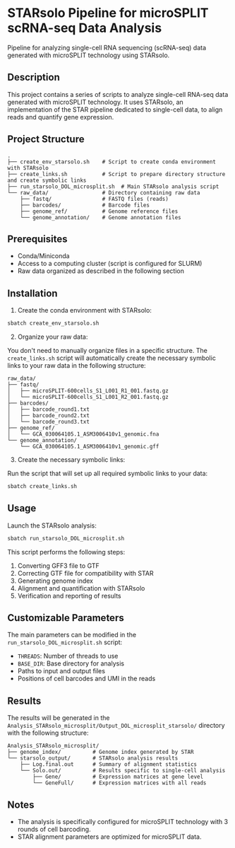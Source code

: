 # STARsolo Pipeline for microSPLIT scRNA-seq Data Analysis

Pipeline for analyzing single-cell RNA sequencing (scRNA-seq) data generated with microSPLIT technology using STARsolo.

## Description

This project contains a series of scripts to analyze single-cell RNA-seq data generated with microSPLIT technology. It uses STARsolo, an implementation of the STAR pipeline dedicated to single-cell data, to align reads and quantify gene expression.

## Project Structure

```
.
├── create_env_starsolo.sh    # Script to create conda environment with STARsolo
├── create_links.sh           # Script to prepare directory structure and create symbolic links
├── run_starsolo_DOL_microsplit.sh  # Main STARsolo analysis script
└── raw_data/                 # Directory containing raw data
    ├── fastq/                # FASTQ files (reads)
    ├── barcodes/             # Barcode files
    ├── genome_ref/           # Genome reference files
    └── genome_annotation/    # Genome annotation files
```

## Prerequisites

- Conda/Miniconda
- Access to a computing cluster (script is configured for SLURM)
- Raw data organized as described in the following section

## Installation

1. Create the conda environment with STARsolo:

```bash
sbatch create_env_starsolo.sh
```

2. Organize your raw data:

You don't need to manually organize files in a specific structure. The `create_links.sh` script will automatically create the necessary symbolic links to your raw data in the following structure:

```
raw_data/
├── fastq/
│   ├── microSPLIT-600cells_S1_L001_R1_001.fastq.gz
│   └── microSPLIT-600cells_S1_L001_R2_001.fastq.gz
├── barcodes/
│   ├── barcode_round1.txt
│   ├── barcode_round2.txt
│   └── barcode_round3.txt
├── genome_ref/
│   └── GCA_030064105.1_ASM3006410v1_genomic.fna
└── genome_annotation/
    └── GCA_030064105.1_ASM3006410v1_genomic.gff
```

3. Create the necessary symbolic links:

Run the script that will set up all required symbolic links to your data:

```bash
sbatch create_links.sh
```

## Usage

Launch the STARsolo analysis:

```bash
sbatch run_starsolo_DOL_microsplit.sh
```

This script performs the following steps:
1. Converting GFF3 file to GTF
2. Correcting GTF file for compatibility with STAR
3. Generating genome index
4. Alignment and quantification with STARsolo
5. Verification and reporting of results

## Customizable Parameters

The main parameters can be modified in the `run_starsolo_DOL_microsplit.sh` script:

- `THREADS`: Number of threads to use
- `BASE_DIR`: Base directory for analysis
- Paths to input and output files
- Positions of cell barcodes and UMI in the reads

## Results

The results will be generated in the `Analysis_STARsolo_microsplit/Output_DOL_microsplit_starsolo/` directory with the following structure:

```
Analysis_STARsolo_microsplit/
├── genome_index/          # Genome index generated by STAR
└── starsolo_output/       # STARsolo analysis results
    ├── Log.final.out      # Summary of alignment statistics
    └── Solo.out/          # Results specific to single-cell analysis
        ├── Gene/          # Expression matrices at gene level
        └── GeneFull/      # Expression matrices with all reads
```

## Notes

- The analysis is specifically configured for microSPLIT technology with 3 rounds of cell barcoding.
- STAR alignment parameters are optimized for microSPLIT data. 